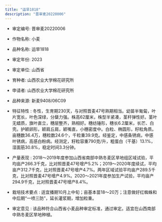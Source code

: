 ```yaml
---
title: "运旱1818"
description: "晋审麦20220006"
---
```

* 审定编号:  晋审麦20220006

*  作物名称:  小麦

*  品种名称:  运旱1818

*  审定年份:  2023

*  审定单位:  山西省

* 育种者:  山西农业大学棉花研究所

*  申请者:  山西农业大学棉花研究所

*  品种来源:  新麦9408/06C09

*  特征特性 : 
冬性，生育期230天，与对照晋麦47号熟期相当。幼苗半匍匐，叶片宽长，叶色深绿，分蘖力强。株高62厘米，株型半紧凑，茎秆弹性好。茎叶无蜡质，旗叶直立，穗层整齐，熟相好。穗纺锤形，穗长6.2厘米，长芒、白壳。护颖卵形，颖肩丘肩，颖嘴直，小穗密度中。白粒、椭圆形，籽粒角质。亩穗数36.4万，穗粒数24.6个，千粒重39.9克。经鉴定，中感条锈病，中感叶锈病，高感白粉病。经测定，籽粒容重790克/升，粗蛋白（干基）13.1%，湿面筋30.8%，稳定时间3.3分钟。
 
*  产量表现 : 
2018～2019年度参加山西省南部中熟冬麦区旱地组区域试验，平均亩产266.3千克，比对照晋麦47号增产5.2%；2019～2020年度续试，平均亩产312.7千克，比对照晋麦47号增产4.7%。两年区域试验平均亩产289.5千克，比对照晋麦47号增产4.9%。2020～2021年度参加生产试验，平均亩产294.9千克，比对照晋麦47号增产8.4%。

*  栽培技术要点 : 
适宜播期10月上中旬；亩基本苗18～20万；注意做好红蜘蛛和中后期“一喷三防”，延长灌浆期，增加粒重。

*  审定意见 : 
该品种符合山西省小麦品种审定标准，通过审定。适宜在山西南部中熟冬麦区旱地种植。
